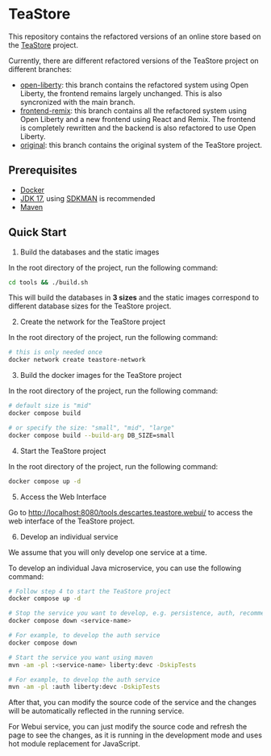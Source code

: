 # TeaStore

This repository contains the refactored versions of an online store based on the [TeaStore](https://github.com/DescartesResearch/TeaStore) project.

Currently, there are different refactored versions of the TeaStore project on different branches:

- [open-liberty](https://github.com/mactavishz/Teastore/tree/open-liberty): this branch contains the refactored system using Open Liberty, the frontend remains largely unchanged. This is also syncronized with the main branch.
- [frontend-remix](https://github.com/mactavishz/Teastore/tree/frontend-remix): this branch contains all the refactored system using Open Liberty and a new frontend using React and Remix. The frontend is completely rewritten and the backend is also refactored to use Open Liberty.
- [original](https://github.com/mactavishz/Teastore/tree/original): this branch contains the original system of the TeaStore project.

## Prerequisites

- [Docker](https://docs.docker.com/get-docker/)
- [JDK 17](https://openjdk.org/projects/jdk/17), using [SDKMAN](https://sdkman.io/) is recommended
- [Maven](https://maven.apache.org/download.cgi)

## Quick Start

1. Build the databases and the static images

In the root directory of the project, run the following command:

```bash
cd tools && ./build.sh
```

This will build the databases in **3 sizes** and the static images correspond to different database sizes for the TeaStore project.

2. Create the network for the TeaStore project

In the root directory of the project, run the following command:

```bash
# this is only needed once
docker network create teastore-network
```

3. Build the docker images for the TeaStore project

In the root directory of the project, run the following command:

```bash
# default size is "mid"
docker compose build

# or specify the size: "small", "mid", "large"
docker compose build --build-arg DB_SIZE=small
```

4. Start the TeaStore project

In the root directory of the project, run the following command:

```bash
docker compose up -d
```

5. Access the Web Interface

Go to [http://localhost:8080/tools.descartes.teastore.webui/](http://localhost:8080/tools.descartes.teastore.webui/) to access the web interface of the TeaStore project.

6. Develop an individual service

We assume that you will only develop one service at a time.

To develop an individual Java microservice, you can use the following command:

```bash
# Follow step 4 to start the TeaStore project
docker compose up -d

# Stop the service you want to develop, e.g. persistence, auth, recommender etc.
docker compose down <service-name>

# For example, to develop the auth service
docker compose down

# Start the service you want using maven
mvn -am -pl :<service-name> liberty:devc -DskipTests

# For example, to develop the auth service
mvn -am -pl :auth liberty:devc -DskipTests
```

After that, you can modify the source code of the service and the changes will be automatically reflected in the running service.

For Webui service, you can just modify the source code and refresh the page to see the changes, as it is running in the development mode and uses hot module replacement for JavaScript.
